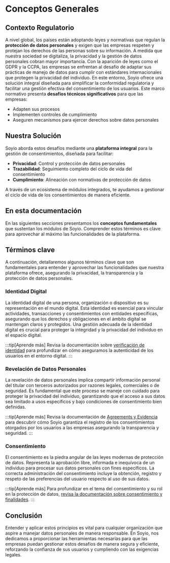 # Conceptos Generales

## Contexto Regulatorio

A nivel global, los países están adoptando leyes y normativas que regulan la **protección de datos personales** y exigen que las empresas respeten y protejan los derechos de las personas sobre su información. A medida que nuestra sociedad se digitaliza, la privacidad y la gestión de datos personales cobran mayor importancia. Con la aparición de leyes como el GDPR y la CCPA, las empresas se enfrentan al desafío de adaptar sus prácticas de manejo de datos para cumplir con estándares internacionales que protegen la privacidad del individuo. En este entorno, Soyio ofrece una solución integral diseñada para simplificar la conformidad regulatoria y facilitar una gestión efectiva del consentimiento de los usuarios. Este marco normativo presenta **desafíos técnicos significativos** para que las empresas:
- Adapten sus procesos
- Implementen controles de cumplimiento
- Aseguren mecanismos para ejercer derechos sobre datos personales

## Nuestra Solución

Soyio aborda estos desafíos mediante una **plataforma integral** para la gestión de consentimientos, diseñada para facilitar:
- **Privacidad**: Control y protección de datos personales
- **Trazabilidad**: Seguimiento completo del ciclo de vida del consentimiento
- **Cumplimiento**: Alineación con normativas de protección de datos

A través de un ecosistema de módulos integrados, te ayudamos a gestionar el ciclo de vida de los consentimientos de manera eficiente.

## En esta documentación

En las siguientes secciones presentamos los **conceptos fundamentales** que sustentan los módulos de Soyio. Comprender estos términos es clave para aprovechar al máximo las funcionalidades de la plataforma.

## Términos clave

A continuación, detallaremos algunos términos clave que son fundamentales para entender y aprovechar las funcionalidades que nuestra plataforma ofrece, asegurando la privacidad, la transparencia y la protección de datos personales.

### Identidad Digital
La identidad digital de una persona, organización o dispositivo es su representación en el mundo digital. Esta identidad es esencial para vincular actividades, transacciones y consentimientos con entidades específicas, asegurando que los derechos y obligaciones en el ámbito digital se mantengan claros y protegidos. Una gestión adecuada de la identidad digital es crucial para proteger la integridad y la privacidad del individuo en el espacio digital.

:::tip[Aprende más]
Revisa la documentación sobre [verificación de identidad](./verification.md) para profundizar en cómo aseguramos la autenticidad de los usuarios en el entorno digital.
:::

### Revelación de Datos Personales
La revelación de datos personales implica compartir información personal del titular con terceros autorizados por razones legales, comerciales o de seguridad. Es fundamental que este proceso se maneje con cuidado para proteger la privacidad del individuo, garantizando que el acceso a sus datos sea limitado a usos específicos y bajo condiciones de consentimiento bien definidas.

:::tip[Aprende más]
Revisa la documentación de [Agreements y Evidencia](agreement.md) para descubrir cómo Soyio garantiza el registro de los consentimientos otorgados por los usuarios a las empresas asegurando la transparencia y seguridad.
:::

### Consentimiento
El consentimiento es la piedra angular de las leyes modernas de protección de datos. Representa la aprobación libre, informada e inequívoca de un individuo para procesar sus datos personales con fines específicos. La correcta administración del consentimiento incluye la obtención, registro y respeto de las preferencias del usuario respecto al uso de sus datos.

:::tip[Aprende más]
Para profundizar en el tema del consentimiento y su rol en la protección de datos, [revisa la documentación sobre consentimiento y finalidades](./consent.md).
:::

## Conclusión
Entender y aplicar estos principios es vital para cualquier organización que aspire a manejar datos personales de manera responsable. En Soyio, nos dedicamos a proporcionar las herramientas necesarias para que las empresas puedan gestionar estos desafíos de manera segura y eficiente, reforzando la confianza de sus usuarios y cumpliendo con las exigencias legales.
